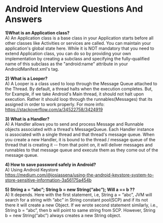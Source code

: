 # Android Interview Questions And Answers

**1)What is an Application class?**
<br/>
A) An Application class is a base class in your Application starts before all other classes like Activities or services are called. You can maintain your application's global state here. While it is NOT mandatory that you need to extend Application class, you can do so by providing your own implementation by creating a subclass and specifying the fully-qualified name of this subclass as the "android:name" attribute in your AndroidManifest.xml's <application> tag.

**2) What is a Looper?**<br/>
A) A Looper is a class used to loop through the Message Queue attached to the Thread. By default, a thread halts when the execution completes. But, for Example, if we take Android's Main thread, it should not halt upon execution.
Rather it should loop through the runnables(Messages) that its assigned in order to work properly. For more info:
https://stackoverflow.com/a/34522758/3424919

**3) What is a Handler?**<br/>
A) A Handler allows you to send and process Message and Runnable objects associated with a thread's MessageQueue. Each Handler instance is associated with a single thread and that thread's message queue. When you create a new Handler, it is bound to the thread / message queue of the thread that is creating it -- from that point on, it will deliver messages and runnables to that message queue and execute them as they come out of the message queue.


**4) How to save password safely in Android?**
<br/>
A) Using Android Keystore
<br/>
https://medium.com/@josiassena/using-the-android-keystore-system-to-store-sensitive-information-3a56175a454b

**5) String a = “abc”;  String b = new String(“abc”); Will a == b ??**
<br/>
A) It depends. Here with the first statement, i.e, String a = “abc”, JVM will search for a string with “abc” in String constant pool(SCP) and if its not there it will create a new Object.
If we wrote second statement similarly, i.e., String b = “abc”, then b will point to same string from SCP.
However, String b = new String(“abc”) always creates a new String object.
